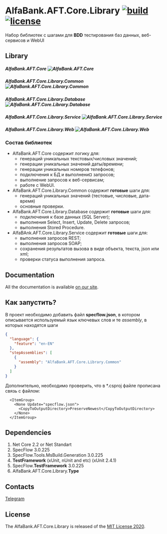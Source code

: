 [license]: https://github.com/alfa-laboratory/AlfaBank.AFT.Core.Library/blob/master/LICENSE "MIT License 2019"
[wiki]: https://github.com/alfa-laboratory/AlfaBank.AFT.Core.Library/wiki "Wiki"

# AlfaBank.AFT.Core.Library [![build](https://ci.appveyor.com/api/projects/status/j33s710ss3f0nf4u?svg=true)](https://ci.appveyor.com/project/egorsh0/alfabank-aft-core-library) [![license](https://img.shields.io/github/license/alfa-laboratory/AlfaBank.AFT.Core.Library)](https://github.com/alfa-laboratory/AlfaBank.AFT.Core.Library/blob/master/LICENSE)
Набор библиотек с шагами для **BDD** тестирования баз данных, веб-сервисов и WebUI

## Library
 ##### *AlfaBank.AFT.Core* ![AlfaBank.AFT.Core](https://img.shields.io/nuget/dt/AlfaBank.AFT.Core)
 ##### *AlfaBank.AFT.Core.Library.Common* ![AlfaBank.AFT.Core.Library.Common](https://img.shields.io/nuget/dt/AlfaBank.AFT.Core.Library.Common) 
 ##### *AlfaBank.AFT.Core.Library.Database* ![AlfaBank.AFT.Core.Library.Database](https://img.shields.io/nuget/dt/AlfaBank.AFT.Core.Library.Database)
 ##### *AlfaBank.AFT.Core.Library.Service* ![AlfaBank.AFT.Core.Library.Service](https://img.shields.io/nuget/dt/AlfaBank.AFT.Core.Library.Service)
 ##### *AlfaBank.AFT.Core.Library.Web* ![AlfaBank.AFT.Core.Library.Web](https://img.shields.io/nuget/dt/AlfaBank.AFT.Core.Library.Web)

### Состав библиотек

* AlfaBank.AFT.Core	содержит логику для:
  - генераций уникальных текстовых/числовых значений;
  - генерации уникальных значений даты/времени;
  - генерации уникальных номеров телефонов;
  - подключения к БД и выполнени¤ запросов;
  - выполнение запросов к веб-сервисам;
  - работе с WebUI.
* AlfaBank.AFT.Core.Library.Common содержит **готовые** шаги для:
  - генераций уникальных значений (тестовые, числовые, дата-время)
  - основные проверки.
* AlfaBank.AFT.Core.Library.Database содержит **готовые** шаги для:
  - подключения к базе данных (SQL Server);
  - выполнения Select, Insert, Update, Delete запросов;
  - выполнения Stored Procedure.
* AlfaBAnk.AFT.Core.Library.Service содержит **готовые** шаги для:
  - выполнения запросов REST;
  - выполнения запросов SOAP;
  - сохранения результатов вызова в виде объекта, текста, json или xml;
  - проверки статуса выполнения запроса.

## Documentation

All the documentation is available [on our site][wiki].

## Как запустить?

В проект необходимо добавить файл **specflow.json**, в котором описывается используемый язык ключевых слов и те *assembly*, в которых находятся шаги

``` json
{
  "language": {
    "feature": "en-EN"
  },
  "stepAssemblies": [
    {
      "assembly": "AlfaBank.AFT.Core.Library.Common"
    }
  ]
}
```

Дополнительно, необходимо проверить, что в *.csproj файле прописана связь с файлом:

``` csproj
  <ItemGroup>
    <None Update="specflow.json">
      <CopyToOutputDirectory>PreserveNewest</CopyToOutputDirectory>
    </None>
  </ItemGroup>
```

## Dependencies 
1. Net Core 2.2 or Net Standart
1. SpecFlow 3.0.225
2. SpecFlow.Tools.MsBuild.Generation 3.0.225
3. **TestFramework** (xUnit, nUnit and etc) (xUnit 2.4.1)
4. SpecFlow.**TestFramework** 3.0.225
5. AlfaBank.AFT.Core.Library.**Type**

## Contacts

[Telegram](https://t.me/AlfaBankAFTCore)

## License

The AlfaBank.AFT.Core.Library is released of the [MIT License 2020][license].
